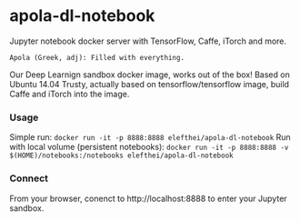 # apola-dl-notebook
Jupyter notebook docker server with TensorFlow, Caffe, iTorch and more.

`Apola (Greek, adj): Filled with everything.`

Our Deep Learnign sandbox docker image, works out of the box! Based on Ubuntu 14.04 Trusty, actually based on tensorflow/tensorflow image, build Caffe and iTorch into the image.

### Usage
Simple run: `docker run -it -p 8888:8888 elefthei/apola-dl-notebook`
Run with local volume (persistent notebooks): `docker run -it -p 8888:8888 -v $(HOME)/notebooks:/notebooks elefthei/apola-dl-notebook`

### Connect

From your browser, conenct to http://localhost:8888 to enter your Jupyter sandbox.
